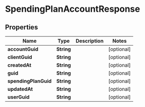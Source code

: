 

# SpendingPlanAccountResponse


## Properties

Name | Type | Description | Notes
------------ | ------------- | ------------- | -------------
**accountGuid** | **String** |  |  [optional]
**clientGuid** | **String** |  |  [optional]
**createdAt** | **String** |  |  [optional]
**guid** | **String** |  |  [optional]
**spendingPlanGuid** | **String** |  |  [optional]
**updatedAt** | **String** |  |  [optional]
**userGuid** | **String** |  |  [optional]



